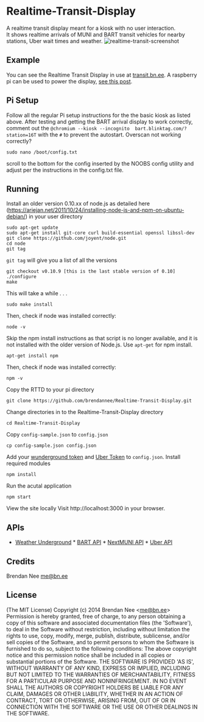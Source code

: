 # Realtime-Transit-Display
A realtime transit display meant for a kiosk with no user interaction.  
It shows realtime arrivals of MUNI and BART transit vehicles for nearby 
stations, Uber wait times and weather. 
![realtime-transit-screenshot](https://cloud.githubusercontent.com/assets/96217/4850393/82544c50-6069-11e4-8a2b-a818d29e009b.png)
## Example
You can see the Realtime Transit Display in use at 
[transit.bn.ee](http://transit.bn.ee).  A raspberry pi can be used to 
power the display, [see this 
post](http://blog.bn.ee/2013/01/11/building-a-real-time-transit-information-kiosk-with-raspberry-pi/).
## Pi Setup
Follow all the regular Pi setup instructions for the the basic kiosk as 
listed above.  After testing and getting the BART arrival display to 
work correctly, comment out the `@chromium --kiosk --incognito 
bart.blinktag.com/?station=16T` with the `#` to prevent the autostart.
Overscan not working correctly?

    sudo nano /boot/config.txt 

scroll to the bottom for the config inserted by the NOOBS config utility and adjust per the instructions in the config.txt file.
## Running
Install an older version 0.10.xx of node.js as detailed here (https://ariejan.net/2011/10/24/installing-node-js-and-npm-on-ubuntu-debian/) in your user directory

    sudo apt-get update
    sudo apt-get install git-core curl build-essential openssl libssl-dev
    git clone https://github.com/joyent/node.git
    cd node
    git tag 
`git tag` will give you a list of all the versions

    git checkout v0.10.9 [this is the last stable version of 0.10]
    ./configure
    make
This will take a while . . . 

    sudo make install
	
Then, check if node was installed correctly:

    node -v
    
Skip the npm install instructions as that script is no longer available, 
and it is not installed with the older version of Node.js.  Use 
`apt-get` for npm install.

    apt-get install npm
	
Then, check if node was installed correctly:

    npm -v
	
Copy the RTTD to your pi directory

    git clone https://github.com/brendannee/Realtime-Transit-Display.git 

Change directories in to the Realtime-Transit-Display directory

    cd Realtime-Transit-Display
 
Copy `config-sample.json` to `config.json`

    cp config-sample.json config.json 
    
Add your [wunderground token](http://www.wunderground.com/weather/api/) and [Uber Token](https://developer.uber.com) to `config.json`. 
Install required modules

    npm install 
    
Run the acutal application

    npm start
    
View the site locally Visit http://localhost:3000 in your browser.
## APIs
* [Weather Underground](http://api.wunderground.com) * [BART 
API](http://api.bart.gov) * [NextMUNI 
API](http://www.sfmta.com/cms/asite/nextmunidata.htm) * [Uber 
API](https://developer.uber.com)
## Credits
Brendan Nee me@bn.ee
## License
(The MIT License) Copyright (c) 2014 Brendan Nee &lt;me@bn.ee&gt; 
Permission is hereby granted, free of charge, to any person obtaining a 
copy of this software and associated documentation files (the 
'Software'), to deal in the Software without restriction, including 
without limitation the rights to use, copy, modify, merge, publish, 
distribute, sublicense, and/or sell copies of the Software, and to 
permit persons to whom the Software is furnished to do so, subject to 
the following conditions: The above copyright notice and this permission 
notice shall be included in all copies or substantial portions of the 
Software. THE SOFTWARE IS PROVIDED 'AS IS', WITHOUT WARRANTY OF ANY 
KIND, EXPRESS OR IMPLIED, INCLUDING BUT NOT LIMITED TO THE WARRANTIES OF 
MERCHANTABILITY, FITNESS FOR A PARTICULAR PURPOSE AND NONINFRINGEMENT. 
IN NO EVENT SHALL THE AUTHORS OR COPYRIGHT HOLDERS BE LIABLE FOR ANY 
CLAIM, DAMAGES OR OTHER LIABILITY, WHETHER IN AN ACTION OF CONTRACT, 
TORT OR OTHERWISE, ARISING FROM, OUT OF OR IN CONNECTION WITH THE 
SOFTWARE OR THE USE OR OTHER DEALINGS IN THE SOFTWARE.
